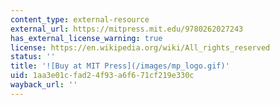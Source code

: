 ```yaml
---
content_type: external-resource
external_url: https://mitpress.mit.edu/9780262027243
has_external_license_warning: true
license: https://en.wikipedia.org/wiki/All_rights_reserved
status: ''
title: '![Buy at MIT Press](/images/mp_logo.gif)'
uid: 1aa3e01c-fad2-4f93-a6f6-71cf219e330c
wayback_url: ''
---
```

